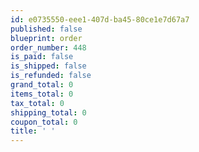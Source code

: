 ```yaml
---
id: e0735550-eee1-407d-ba45-80ce1e7d67a7
published: false
blueprint: order
order_number: 448
is_paid: false
is_shipped: false
is_refunded: false
grand_total: 0
items_total: 0
tax_total: 0
shipping_total: 0
coupon_total: 0
title: ' '
---
```

